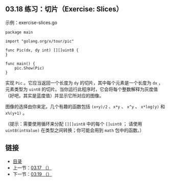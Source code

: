 ## 03.18 练习：切片（Exercise: Slices）

示例：exercise-slices.go

    package main

    import "golang.org/x/tour/pic"

    func Pic(dx, dy int) [][]uint8 {
    }

    func main() {
    	pic.Show(Pic)
    }

实现 `Pic` 。它应当返回一个长度为 `dy` 的切片，其中每个元素是一个长度为 `dx` ，元素类型为 `uint8` 的切片。当你运行此程序时，它会将每个整数解释为灰度值（好吧，其实是蓝度值）并显示它所对应的图像。

图像的选择由你来定。几个有趣的函数包括 `(x+y)/2` 、`x*y` 、 `x^y` 、 `x*log(y)` 和 `x%(y+1)` 。

（提示：需要使用循环来分配 `[][]uint8` 中的每个 `[]uint8` ； 请使用 `uint8(intValue)` 在类型之间转换；你可能会用到 `math` 包中的函数。）

## 链接
* [目录](https://github.com/alphaxlvii/go-zh/blob/master/tour/directory.md)
* 上一节：[03.17 （）](https://github.com/alphaxlvii/go-zh/blob/master/tour/03.17.md)
* 下一节：[03.19 （）](https://github.com/alphaxlvii/go-zh/blob/master/tour/03.19.md)
